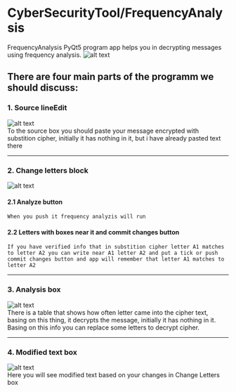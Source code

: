 # CyberSecurityTool/FrequencyAnalysis
FrequencyAnalysis PyQt5 program app helps you in decrypting messages using frequency analysis.
![alt text](https://pp.userapi.com/c850636/v850636460/6b6ec/UrP8huCPzNc.jpg)<br />
## There are four main parts of the programm we should discuss:
### 1. Source lineEdit
  ![alt text](https://pp.userapi.com/c850636/v850636460/6b700/XM_11DEMYwE.jpg)<br />
  To the source box you should paste your message encrypted with substition cipher, initially it has nothing in it, but i have  already pasted text there
____
### 2. Change letters block
  ![alt text](https://pp.userapi.com/c850636/v850636460/6b733/_tYKoSErseY.jpg)<br />
  #### 2.1 Analyze button
    When you push it frequency analyzis will run
  #### 2.2 Letters with boxes near it and commit changes button
    If you have verified info that in substition cipher letter A1 matches to letter A2 you can write near A1 letter A2 and put a tick or push commit changes button and app will remember that letter A1 matches to letter A2
____
### 3. Analysis box
  ![alt text](https://pp.userapi.com/c850636/v850636259/69a68/5RhbomNuoU8.jpg)<br />
    There is a table that shows how often letter came into the cipher text, basing on this thing, it decrypts the message,    initially it has nothing in it. Basing on this info you can replace some letters to decrypt cipher.
____
### 4. Modified text box
  ![alt text](https://pp.userapi.com/c850636/v850636259/69a78/aUIYb1p8mLI.jpg)<br />
  Here you will see modified text based on your changes in Change Letters box
